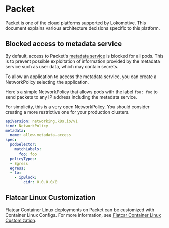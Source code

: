 # Packet

Packet is one of the cloud platforms supported by Lokomotive. This document explains various architecture decisions specific to this platform.

## Blocked access to metadata service

By default, access to Packet's [metadata service](https://www.packet.com/developers/docs/servers/key-features/metadata/) is blocked for all pods. This is to prevent possible exploitation of information provided by the metadata service such as user data, which may contain secrets.

To allow an application to access the metadata service, you can create a NetworkPolicy selecting the application.

Here's a simple NetworkPolicy that allows pods with the label `foo: foo` to send packets to any IP address including the metadata service.

For simplicity, this is a very open NetworkPolicy. You should consider creating a more restrictive one for your production clusters.

```yaml
apiVersion: networking.k8s.io/v1
kind: NetworkPolicy
metadata:
  name: allow-metadata-access
spec:
  podSelector:
    matchLabels:
      foo: foo
  policyTypes:
  - Egress
  egress:
  - to:
    - ipBlock:
        cidr: 0.0.0.0/0
```

## Flatcar Linux Customization

Flatcar Container Linux deployments on Packet can be customized with Container Linux Configs.
For more information, see [Flatcar Container Linux Customization](/docs/concepts/flatcar-container-linux.md#Customization).